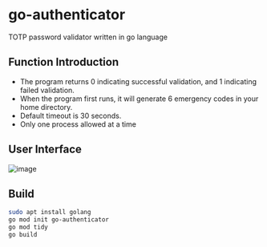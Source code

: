 # go-authenticator
TOTP password validator written in go language

## Function Introduction
- The program returns 0 indicating successful validation, and 1 indicating failed validation.
- When the program first runs, it will generate 6 emergency codes in your home directory.
- Default timeout is 30 seconds.
- Only one process allowed at a time

## User Interface
![image](https://github.com/loonpn/go-authenticator/assets/107356466/a0dc168d-94f4-49f3-ae43-dab4946a470b)

## Build
```bash
sudo apt install golang
go mod init go-authenticator
go mod tidy
go build
```
